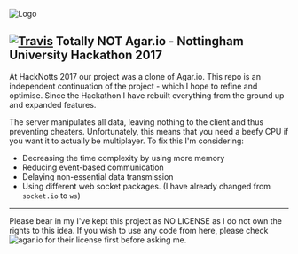 ![Logo](https://github.com/jauntum/TotallyNotAgario/blob/master/NottHackApp/public/images/TNA.png "Logo")

## [![Travis](https://travis-ci.org/jauntum/TotallyNotAgario.svg)](https://travis-ci.org/jauntum/TotallyNotAgario) Totally NOT Agar.io - Nottingham University Hackathon 2017

At HackNotts 2017 our project was a clone of Agar.io.
This repo is an independent continuation of the project - which I hope to refine and optimise.
Since the Hackathon I have rebuilt everything from the ground up and expanded features.

The server manipulates all data, leaving nothing to the client and thus preventing cheaters. 
Unfortunately, this means that you need a beefy CPU if you want it to actually be multiplayer.
To fix this I'm considering:
- Decreasing the time complexity by using more memory
- Reducing event-based communication
- Delaying non-essential data transmission
- Using different web socket packages. (I have already changed from `socket.io` to `ws`)

----

Please bear in my I've kept this project as NO LICENSE as I do not own the rights to this idea. 
If you wish to use any code from here, please check ![agar.io](http://agar.io) for their license first before asking me. 
